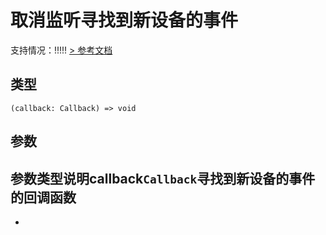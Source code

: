 # 取消监听寻找到新设备的事件
支持情况：!!!!!
[> 参考文档
](https://developers.weixin.qq.com/miniprogram/dev/api/device/bluetooth/wx.offBluetoothDeviceFound.html)
## 类型[​](offBluetoothDeviceFound.html#类型)
```tsx
(callback: Callback) => void
```

## 参数[​](offBluetoothDeviceFound.html#参数)
参数类型说明callback`Callback`寻找到新设备的事件的回调函数
- 
-
